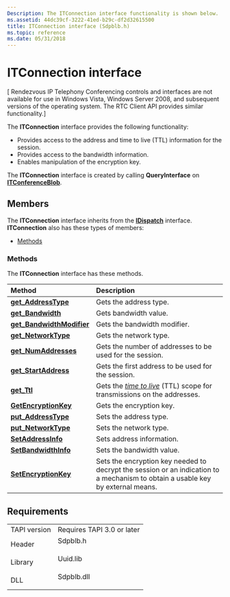 ```yaml
---
Description: The ITConnection interface functionality is shown below.
ms.assetid: 44dc39cf-3222-41ed-b29c-df2d32615500
title: ITConnection interface (Sdpblb.h)
ms.topic: reference
ms.date: 05/31/2018
---
```


# ITConnection interface

\[ Rendezvous IP Telephony Conferencing controls and interfaces are not available for use in Windows Vista, Windows Server 2008, and subsequent versions of the operating system. The RTC Client API provides similar functionality.\]

The **ITConnection** interface provides the following functionality:

-   Provides access to the address and time to live (TTL) information for the session.
-   Provides access to the bandwidth information.
-   Enables manipulation of the encryption key.

The **ITConnection** interface is created by calling **QueryInterface** on [**ITConferenceBlob**](itconferenceblob.md).

## Members

The **ITConnection** interface inherits from the [**IDispatch**](https://msdn.microsoft.com/en-us/library/ms221608(v=VS.71).aspx) interface. **ITConnection** also has these types of members:

-   [Methods](#methods)

### Methods

The **ITConnection** interface has these methods.



| Method                                                               | Description                                                                                                                                    |
|:---------------------------------------------------------------------|:-----------------------------------------------------------------------------------------------------------------------------------------------|
| [**get\_AddressType**](itconnection-get-addresstype.md)             | Gets the address type.<br/>                                                                                                              |
| [**get\_Bandwidth**](itconnection-get-bandwidth.md)                 | Gets bandwidth value.<br/>                                                                                                               |
| [**get\_BandwidthModifier**](itconnection-get-bandwidthmodifier.md) | Gets the bandwidth modifier.<br/>                                                                                                        |
| [**get\_NetworkType**](itconnection-get-networktype.md)             | Gets the network type.<br/>                                                                                                              |
| [**get\_NumAddresses**](itconnection-get-numaddresses.md)           | Gets the number of addresses to be used for the session.<br/>                                                                            |
| [**get\_StartAddress**](itconnection-get-startaddress.md)           | Gets the first address to be used for the session.<br/>                                                                                  |
| [**get\_Ttl**](itconnection-get-ttl.md)                             | Gets the [*time to live*](../tapi2/t_tapgloss.md) (TTL) scope for transmissions on the addresses.<br/> |
| [**GetEncryptionKey**](itconnection-getencryptionkey.md)            | Gets the encryption key.<br/>                                                                                                            |
| [**put\_AddressType**](itconnection-put-addresstype.md)             | Sets the address type.<br/>                                                                                                              |
| [**put\_NetworkType**](itconnection-put-networktype.md)             | Sets the network type.<br/>                                                                                                              |
| [**SetAddressInfo**](itconnection-setaddressinfo.md)                | Sets address information.<br/>                                                                                                           |
| [**SetBandwidthInfo**](itconnection-setbandwidthinfo.md)            | Sets the bandwidth value.<br/>                                                                                                           |
| [**SetEncryptionKey**](itconnection-setencryptionkey.md)            | Sets the encryption key needed to decrypt the session or an indication to a mechanism to obtain a usable key by external means.<br/>     |



 

## Requirements



|                         |                                                                                       |
|-------------------------|---------------------------------------------------------------------------------------|
| TAPI version<br/> | Requires TAPI 3.0 or later<br/>                                                 |
| Header<br/>       | <dl> <dt>Sdpblb.h</dt> </dl>   |
| Library<br/>      | <dl> <dt>Uuid.lib</dt> </dl>   |
| DLL<br/>          | <dl> <dt>Sdpblb.dll</dt> </dl> |



 

 




